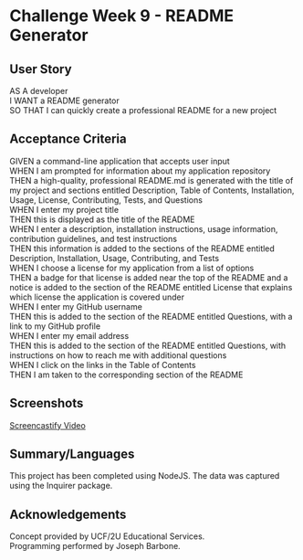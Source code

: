 # Challenge Week 9 - README Generator

## User Story
AS A developer  
I WANT a README generator  
SO THAT I can quickly create a professional README for a new project

## Acceptance Criteria
GIVEN a command-line application that accepts user input  
WHEN I am prompted for information about my application repository  
THEN a high-quality, professional README.md is generated with the title of my project and sections entitled Description, Table of Contents, Installation, Usage, License, Contributing, Tests, and Questions  
WHEN I enter my project title  
THEN this is displayed as the title of the README  
WHEN I enter a description, installation instructions, usage information, contribution guidelines, and test instructions  
THEN this information is added to the sections of the README entitled Description, Installation, Usage, Contributing, and Tests  
WHEN I choose a license for my application from a list of options  
THEN a badge for that license is added near the top of the README and a notice is added to the section of the README entitled License that explains which license the application is covered under  
WHEN I enter my GitHub username  
THEN this is added to the section of the README entitled Questions, with a link to my GitHub profile  
WHEN I enter my email address  
THEN this is added to the section of the README entitled Questions, with instructions on how to reach me with additional questions  
WHEN I click on the links in the Table of Contents  
THEN I am taken to the corresponding section of the README  

## Screenshots
[Screencastify Video](https://drive.google.com/file/d/1HEynDCQzrT6B0wcpbshwqDI4Qcx08p5w/view)

## Summary/Languages
This project has been completed using NodeJS. The data was captured using the Inquirer package. 

## Acknowledgements
Concept provided by UCF/2U Educational Services.  
Programming performed by Joseph Barbone.


